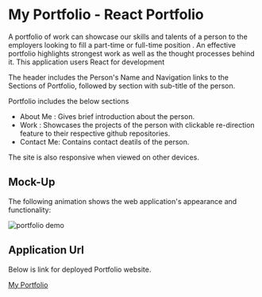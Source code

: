 # My Portfolio - React Portfolio

A portfolio of work can showcase our skills and talents of a person to the employers looking to fill a part-time or full-time position . An effective portfolio highlights strongest work as well as the thought processes behind it. This application users React for development

The header includes the Person's Name and Navigation links to the Sections of Portfolio, followed by section with sub-title of the person.

Portfolio includes the below sections
* About Me  : Gives brief introduction about the person.
* Work      : Showcases the projects of the person with clickable re-direction feature to their respective github repositories.
* Contact Me: Contains contact deatils of the person.

The site is also responsive when viewed on other devices.

## Mock-Up

The following animation shows the web application's appearance and functionality:

![portfolio demo](/Assets/20-react-homework-demo-01.gif)


## Application Url

Below is link for deployed Portfolio website.

[My Portfolio](https://evs95.github.io/MyPortfolio/)